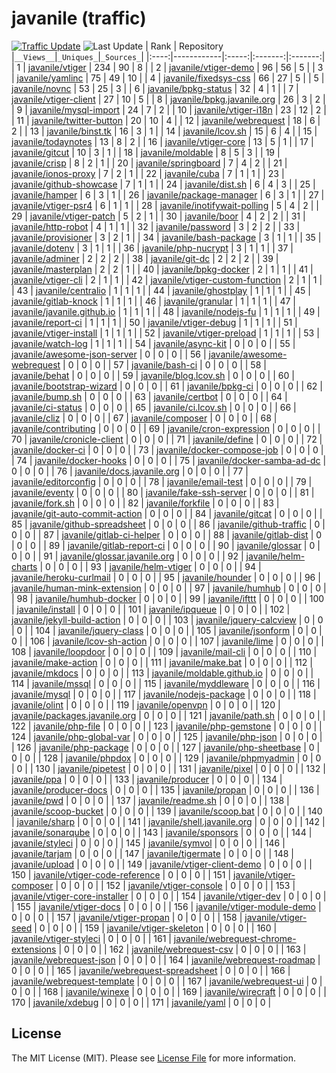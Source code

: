 # javanile (traffic)
[![Traffic Update](https://github.com/javanile/github-traffic/actions/workflows/update.yml/badge.svg)](https://github.com/javanile/github-traffic/actions/workflows/update.yml)
![Last Update](https://img.shields.io/badge/Last%20Update-2022--04--10%2021%3A28%3A49%20UTC-blue)
| Rank | Repository |`__Views__`|`_Uniques_`|`_Sources_`|
|:----:|------------|:-----:|:-------:|:-------:|
| 1 | [javanile/vtiger](https://github.com/javanile/vtiger) | 234 | 90 | 8 |
| 2 | [javanile/vtiger-demo](https://github.com/javanile/vtiger-demo) | 96 | 56 | 5 |
| 3 | [javanile/yamlinc](https://github.com/javanile/yamlinc) | 75 | 49 | 10 |
| 4 | [javanile/fixedsys-css](https://github.com/javanile/fixedsys-css) | 66 | 27 | 5 |
| 5 | [javanile/novnc](https://github.com/javanile/novnc) | 53 | 25 | 3 |
| 6 | [javanile/bpkg-status](https://github.com/javanile/bpkg-status) | 32 | 4 | 1 |
| 7 | [javanile/vtiger-client](https://github.com/javanile/vtiger-client) | 27 | 10 | 5 |
| 8 | [javanile/bpkg.javanile.org](https://github.com/javanile/bpkg.javanile.org) | 26 | 3 | 2 |
| 9 | [javanile/mysql-import](https://github.com/javanile/mysql-import) | 24 | 7 | 2 |
| 10 | [javanile/vtiger-i18n](https://github.com/javanile/vtiger-i18n) | 23 | 12 | 2 |
| 11 | [javanile/twitter-button](https://github.com/javanile/twitter-button) | 20 | 10 | 4 |
| 12 | [javanile/webrequest](https://github.com/javanile/webrequest) | 18 | 6 | 2 |
| 13 | [javanile/binst.tk](https://github.com/javanile/binst.tk) | 16 | 3 | 1 |
| 14 | [javanile/lcov.sh](https://github.com/javanile/lcov.sh) | 15 | 6 | 4 |
| 15 | [javanile/todaynotes](https://github.com/javanile/todaynotes) | 13 | 8 | 2 |
| 16 | [javanile/vtiger-core](https://github.com/javanile/vtiger-core) | 13 | 5 | 1 |
| 17 | [javanile/gitcut](https://github.com/javanile/gitcut) | 10 | 3 | 1 |
| 18 | [javanile/moldable](https://github.com/javanile/moldable) | 8 | 5 | 3 |
| 19 | [javanile/crisp](https://github.com/javanile/crisp) | 8 | 2 | 1 |
| 20 | [javanile/springboard](https://github.com/javanile/springboard) | 7 | 4 | 2 |
| 21 | [javanile/ionos-proxy](https://github.com/javanile/ionos-proxy) | 7 | 2 | 1 |
| 22 | [javanile/cuba](https://github.com/javanile/cuba) | 7 | 1 | 1 |
| 23 | [javanile/github-showcase](https://github.com/javanile/github-showcase) | 7 | 1 | 1 |
| 24 | [javanile/dist.sh](https://github.com/javanile/dist.sh) | 6 | 4 | 3 |
| 25 | [javanile/hamper](https://github.com/javanile/hamper) | 6 | 3 | 1 |
| 26 | [javanile/package-manager](https://github.com/javanile/package-manager) | 6 | 3 | 1 |
| 27 | [javanile/vtiger-psr4](https://github.com/javanile/vtiger-psr4) | 6 | 1 | 1 |
| 28 | [javanile/inotifywait-polling](https://github.com/javanile/inotifywait-polling) | 5 | 4 | 2 |
| 29 | [javanile/vtiger-patch](https://github.com/javanile/vtiger-patch) | 5 | 2 | 1 |
| 30 | [javanile/boor](https://github.com/javanile/boor) | 4 | 2 | 2 |
| 31 | [javanile/http-robot](https://github.com/javanile/http-robot) | 4 | 1 | 1 |
| 32 | [javanile/password](https://github.com/javanile/password) | 3 | 2 | 2 |
| 33 | [javanile/provisioner](https://github.com/javanile/provisioner) | 3 | 2 | 1 |
| 34 | [javanile/bash-package](https://github.com/javanile/bash-package) | 3 | 1 | 1 |
| 35 | [javanile/dotenv](https://github.com/javanile/dotenv) | 3 | 1 | 1 |
| 36 | [javanile/php-nucrypt](https://github.com/javanile/php-nucrypt) | 3 | 1 | 1 |
| 37 | [javanile/adminer](https://github.com/javanile/adminer) | 2 | 2 | 2 |
| 38 | [javanile/git-dc](https://github.com/javanile/git-dc) | 2 | 2 | 2 |
| 39 | [javanile/masterplan](https://github.com/javanile/masterplan) | 2 | 2 | 1 |
| 40 | [javanile/bpkg-docker](https://github.com/javanile/bpkg-docker) | 2 | 1 | 1 |
| 41 | [javanile/vtiger-cli](https://github.com/javanile/vtiger-cli) | 2 | 1 | 1 |
| 42 | [javanile/vtiger-custom-function](https://github.com/javanile/vtiger-custom-function) | 2 | 1 | 1 |
| 43 | [javanile/centralio](https://github.com/javanile/centralio) | 1 | 1 | 1 |
| 44 | [javanile/ghostplay](https://github.com/javanile/ghostplay) | 1 | 1 | 1 |
| 45 | [javanile/gitlab-knock](https://github.com/javanile/gitlab-knock) | 1 | 1 | 1 |
| 46 | [javanile/granular](https://github.com/javanile/granular) | 1 | 1 | 1 |
| 47 | [javanile/javanile.github.io](https://github.com/javanile/javanile.github.io) | 1 | 1 | 1 |
| 48 | [javanile/nodejs-fu](https://github.com/javanile/nodejs-fu) | 1 | 1 | 1 |
| 49 | [javanile/report-ci](https://github.com/javanile/report-ci) | 1 | 1 | 1 |
| 50 | [javanile/vtiger-debug](https://github.com/javanile/vtiger-debug) | 1 | 1 | 1 |
| 51 | [javanile/vtiger-install](https://github.com/javanile/vtiger-install) | 1 | 1 | 1 |
| 52 | [javanile/vtiger-preload](https://github.com/javanile/vtiger-preload) | 1 | 1 | 1 |
| 53 | [javanile/watch-log](https://github.com/javanile/watch-log) | 1 | 1 | 1 |
| 54 | [javanile/async-kit](https://github.com/javanile/async-kit) | 0 | 0 | 0 |
| 55 | [javanile/awesome-json-server](https://github.com/javanile/awesome-json-server) | 0 | 0 | 0 |
| 56 | [javanile/awesome-webrequest](https://github.com/javanile/awesome-webrequest) | 0 | 0 | 0 |
| 57 | [javanile/bash-ci](https://github.com/javanile/bash-ci) | 0 | 0 | 0 |
| 58 | [javanile/behat](https://github.com/javanile/behat) | 0 | 0 | 0 |
| 59 | [javanile/blog.lcov.sh](https://github.com/javanile/blog.lcov.sh) | 0 | 0 | 0 |
| 60 | [javanile/bootstrap-wizard](https://github.com/javanile/bootstrap-wizard) | 0 | 0 | 0 |
| 61 | [javanile/bpkg-ci](https://github.com/javanile/bpkg-ci) | 0 | 0 | 0 |
| 62 | [javanile/bump.sh](https://github.com/javanile/bump.sh) | 0 | 0 | 0 |
| 63 | [javanile/certbot](https://github.com/javanile/certbot) | 0 | 0 | 0 |
| 64 | [javanile/ci-status](https://github.com/javanile/ci-status) | 0 | 0 | 0 |
| 65 | [javanile/ci.lcov.sh](https://github.com/javanile/ci.lcov.sh) | 0 | 0 | 0 |
| 66 | [javanile/cliz](https://github.com/javanile/cliz) | 0 | 0 | 0 |
| 67 | [javanile/composer](https://github.com/javanile/composer) | 0 | 0 | 0 |
| 68 | [javanile/contributing](https://github.com/javanile/contributing) | 0 | 0 | 0 |
| 69 | [javanile/cron-expression](https://github.com/javanile/cron-expression) | 0 | 0 | 0 |
| 70 | [javanile/cronicle-client](https://github.com/javanile/cronicle-client) | 0 | 0 | 0 |
| 71 | [javanile/define](https://github.com/javanile/define) | 0 | 0 | 0 |
| 72 | [javanile/docker-ci](https://github.com/javanile/docker-ci) | 0 | 0 | 0 |
| 73 | [javanile/docker-compose-job](https://github.com/javanile/docker-compose-job) | 0 | 0 | 0 |
| 74 | [javanile/docker-hooks](https://github.com/javanile/docker-hooks) | 0 | 0 | 0 |
| 75 | [javanile/docker-samba-ad-dc](https://github.com/javanile/docker-samba-ad-dc) | 0 | 0 | 0 |
| 76 | [javanile/docs.javanile.org](https://github.com/javanile/docs.javanile.org) | 0 | 0 | 0 |
| 77 | [javanile/editorconfig](https://github.com/javanile/editorconfig) | 0 | 0 | 0 |
| 78 | [javanile/email-test](https://github.com/javanile/email-test) | 0 | 0 | 0 |
| 79 | [javanile/eventy](https://github.com/javanile/eventy) | 0 | 0 | 0 |
| 80 | [javanile/fake-ssh-server](https://github.com/javanile/fake-ssh-server) | 0 | 0 | 0 |
| 81 | [javanile/fork.sh](https://github.com/javanile/fork.sh) | 0 | 0 | 0 |
| 82 | [javanile/forkfile](https://github.com/javanile/forkfile) | 0 | 0 | 0 |
| 83 | [javanile/git-auto-commit-action](https://github.com/javanile/git-auto-commit-action) | 0 | 0 | 0 |
| 84 | [javanile/gitcat](https://github.com/javanile/gitcat) | 0 | 0 | 0 |
| 85 | [javanile/github-spreadsheet](https://github.com/javanile/github-spreadsheet) | 0 | 0 | 0 |
| 86 | [javanile/github-traffic](https://github.com/javanile/github-traffic) | 0 | 0 | 0 |
| 87 | [javanile/gitlab-ci-helper](https://github.com/javanile/gitlab-ci-helper) | 0 | 0 | 0 |
| 88 | [javanile/gitlab-dist](https://github.com/javanile/gitlab-dist) | 0 | 0 | 0 |
| 89 | [javanile/gitlab-report-ci](https://github.com/javanile/gitlab-report-ci) | 0 | 0 | 0 |
| 90 | [javanile/glossar](https://github.com/javanile/glossar) | 0 | 0 | 0 |
| 91 | [javanile/glossar.javanile.org](https://github.com/javanile/glossar.javanile.org) | 0 | 0 | 0 |
| 92 | [javanile/helm-charts](https://github.com/javanile/helm-charts) | 0 | 0 | 0 |
| 93 | [javanile/helm-vtiger](https://github.com/javanile/helm-vtiger) | 0 | 0 | 0 |
| 94 | [javanile/heroku-curlmail](https://github.com/javanile/heroku-curlmail) | 0 | 0 | 0 |
| 95 | [javanile/hounder](https://github.com/javanile/hounder) | 0 | 0 | 0 |
| 96 | [javanile/human-mink-extension](https://github.com/javanile/human-mink-extension) | 0 | 0 | 0 |
| 97 | [javanile/humhub](https://github.com/javanile/humhub) | 0 | 0 | 0 |
| 98 | [javanile/humhub-docker](https://github.com/javanile/humhub-docker) | 0 | 0 | 0 |
| 99 | [javanile/ifttt](https://github.com/javanile/ifttt) | 0 | 0 | 0 |
| 100 | [javanile/install](https://github.com/javanile/install) | 0 | 0 | 0 |
| 101 | [javanile/ipqueue](https://github.com/javanile/ipqueue) | 0 | 0 | 0 |
| 102 | [javanile/jekyll-build-action](https://github.com/javanile/jekyll-build-action) | 0 | 0 | 0 |
| 103 | [javanile/jquery-calcview](https://github.com/javanile/jquery-calcview) | 0 | 0 | 0 |
| 104 | [javanile/jquery-class](https://github.com/javanile/jquery-class) | 0 | 0 | 0 |
| 105 | [javanile/jsonform](https://github.com/javanile/jsonform) | 0 | 0 | 0 |
| 106 | [javanile/lcov-sh-action](https://github.com/javanile/lcov-sh-action) | 0 | 0 | 0 |
| 107 | [javanile/lime](https://github.com/javanile/lime) | 0 | 0 | 0 |
| 108 | [javanile/loopdoor](https://github.com/javanile/loopdoor) | 0 | 0 | 0 |
| 109 | [javanile/mail-cli](https://github.com/javanile/mail-cli) | 0 | 0 | 0 |
| 110 | [javanile/make-action](https://github.com/javanile/make-action) | 0 | 0 | 0 |
| 111 | [javanile/make.bat](https://github.com/javanile/make.bat) | 0 | 0 | 0 |
| 112 | [javanile/mkdocs](https://github.com/javanile/mkdocs) | 0 | 0 | 0 |
| 113 | [javanile/moldable.github.io](https://github.com/javanile/moldable.github.io) | 0 | 0 | 0 |
| 114 | [javanile/mssql](https://github.com/javanile/mssql) | 0 | 0 | 0 |
| 115 | [javanile/myddleware](https://github.com/javanile/myddleware) | 0 | 0 | 0 |
| 116 | [javanile/mysql](https://github.com/javanile/mysql) | 0 | 0 | 0 |
| 117 | [javanile/nodejs-package](https://github.com/javanile/nodejs-package) | 0 | 0 | 0 |
| 118 | [javanile/olint](https://github.com/javanile/olint) | 0 | 0 | 0 |
| 119 | [javanile/openvpn](https://github.com/javanile/openvpn) | 0 | 0 | 0 |
| 120 | [javanile/packages.javanile.org](https://github.com/javanile/packages.javanile.org) | 0 | 0 | 0 |
| 121 | [javanile/path.sh](https://github.com/javanile/path.sh) | 0 | 0 | 0 |
| 122 | [javanile/php-file](https://github.com/javanile/php-file) | 0 | 0 | 0 |
| 123 | [javanile/php-gemstone](https://github.com/javanile/php-gemstone) | 0 | 0 | 0 |
| 124 | [javanile/php-global-var](https://github.com/javanile/php-global-var) | 0 | 0 | 0 |
| 125 | [javanile/php-json](https://github.com/javanile/php-json) | 0 | 0 | 0 |
| 126 | [javanile/php-package](https://github.com/javanile/php-package) | 0 | 0 | 0 |
| 127 | [javanile/php-sheetbase](https://github.com/javanile/php-sheetbase) | 0 | 0 | 0 |
| 128 | [javanile/phpdox](https://github.com/javanile/phpdox) | 0 | 0 | 0 |
| 129 | [javanile/phpmyadmin](https://github.com/javanile/phpmyadmin) | 0 | 0 | 0 |
| 130 | [javanile/pipetest](https://github.com/javanile/pipetest) | 0 | 0 | 0 |
| 131 | [javanile/pixel](https://github.com/javanile/pixel) | 0 | 0 | 0 |
| 132 | [javanile/ppa](https://github.com/javanile/ppa) | 0 | 0 | 0 |
| 133 | [javanile/producer](https://github.com/javanile/producer) | 0 | 0 | 0 |
| 134 | [javanile/producer-docs](https://github.com/javanile/producer-docs) | 0 | 0 | 0 |
| 135 | [javanile/propan](https://github.com/javanile/propan) | 0 | 0 | 0 |
| 136 | [javanile/pwd](https://github.com/javanile/pwd) | 0 | 0 | 0 |
| 137 | [javanile/readme.sh](https://github.com/javanile/readme.sh) | 0 | 0 | 0 |
| 138 | [javanile/scoop-bucket](https://github.com/javanile/scoop-bucket) | 0 | 0 | 0 |
| 139 | [javanile/scoop.bat](https://github.com/javanile/scoop.bat) | 0 | 0 | 0 |
| 140 | [javanile/sharp](https://github.com/javanile/sharp) | 0 | 0 | 0 |
| 141 | [javanile/shell.javanile.org](https://github.com/javanile/shell.javanile.org) | 0 | 0 | 0 |
| 142 | [javanile/sonarqube](https://github.com/javanile/sonarqube) | 0 | 0 | 0 |
| 143 | [javanile/sponsors](https://github.com/javanile/sponsors) | 0 | 0 | 0 |
| 144 | [javanile/styleci](https://github.com/javanile/styleci) | 0 | 0 | 0 |
| 145 | [javanile/symvol](https://github.com/javanile/symvol) | 0 | 0 | 0 |
| 146 | [javanile/tarjam](https://github.com/javanile/tarjam) | 0 | 0 | 0 |
| 147 | [javanile/tigermate](https://github.com/javanile/tigermate) | 0 | 0 | 0 |
| 148 | [javanile/upload](https://github.com/javanile/upload) | 0 | 0 | 0 |
| 149 | [javanile/vtiger-client-demo](https://github.com/javanile/vtiger-client-demo) | 0 | 0 | 0 |
| 150 | [javanile/vtiger-code-reference](https://github.com/javanile/vtiger-code-reference) | 0 | 0 | 0 |
| 151 | [javanile/vtiger-composer](https://github.com/javanile/vtiger-composer) | 0 | 0 | 0 |
| 152 | [javanile/vtiger-console](https://github.com/javanile/vtiger-console) | 0 | 0 | 0 |
| 153 | [javanile/vtiger-core-installer](https://github.com/javanile/vtiger-core-installer) | 0 | 0 | 0 |
| 154 | [javanile/vtiger-dev](https://github.com/javanile/vtiger-dev) | 0 | 0 | 0 |
| 155 | [javanile/vtiger-docs](https://github.com/javanile/vtiger-docs) | 0 | 0 | 0 |
| 156 | [javanile/vtiger-module-demo](https://github.com/javanile/vtiger-module-demo) | 0 | 0 | 0 |
| 157 | [javanile/vtiger-propan](https://github.com/javanile/vtiger-propan) | 0 | 0 | 0 |
| 158 | [javanile/vtiger-seed](https://github.com/javanile/vtiger-seed) | 0 | 0 | 0 |
| 159 | [javanile/vtiger-skeleton](https://github.com/javanile/vtiger-skeleton) | 0 | 0 | 0 |
| 160 | [javanile/vtiger-styleci](https://github.com/javanile/vtiger-styleci) | 0 | 0 | 0 |
| 161 | [javanile/webrequest-chrome-extensions](https://github.com/javanile/webrequest-chrome-extensions) | 0 | 0 | 0 |
| 162 | [javanile/webrequest-csv](https://github.com/javanile/webrequest-csv) | 0 | 0 | 0 |
| 163 | [javanile/webrequest-json](https://github.com/javanile/webrequest-json) | 0 | 0 | 0 |
| 164 | [javanile/webrequest-roadmap](https://github.com/javanile/webrequest-roadmap) | 0 | 0 | 0 |
| 165 | [javanile/webrequest-spreadsheet](https://github.com/javanile/webrequest-spreadsheet) | 0 | 0 | 0 |
| 166 | [javanile/webrequest-template](https://github.com/javanile/webrequest-template) | 0 | 0 | 0 |
| 167 | [javanile/webrequest-ui](https://github.com/javanile/webrequest-ui) | 0 | 0 | 0 |
| 168 | [javanile/winexe](https://github.com/javanile/winexe) | 0 | 0 | 0 |
| 169 | [javanile/wirecraft](https://github.com/javanile/wirecraft) | 0 | 0 | 0 |
| 170 | [javanile/xdebug](https://github.com/javanile/xdebug) | 0 | 0 | 0 |
| 171 | [javanile/yaml](https://github.com/javanile/yaml) | 0 | 0 | 0 |
## License
The MIT License (MIT). Please see [License File](LICENSE) for more information.
